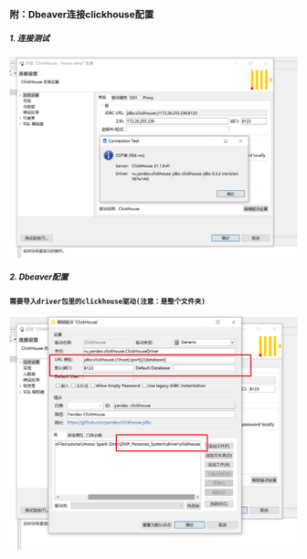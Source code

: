 ### 附：Dbeaver连接clickhouse配置


##### 1. 连接测试
![Alternative text](images/ch-1.png "")

##### 2. Dbeaver配置
**`需要导入driver包里的clickhouse驱动(注意：是整个文件夹)`**

![Alternative text](images/ch-2.png "")


